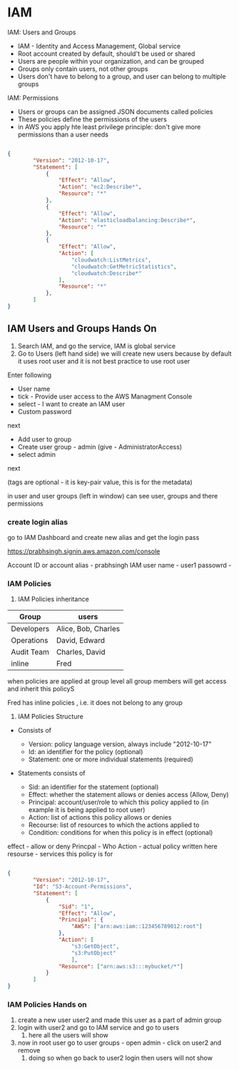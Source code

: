 # IAM

IAM: Users and Groups

- IAM - Identity and Access Management, Global service
- Root account created by default, should't be used or shared
- Users are people within your organization, and can be grouped
- Groups only contain users, not other groups
- Users don't have to belong to a group, and user can belong to multiple groups

IAM: Permissions 

- Users or groups can be assigned JSON documents called policies 
- These policies define the permissions of the users
- in AWS you apply hte least privilege principle: don't give more permissions than a user needs


```JSON

{
        "Version": "2012-10-17",
        "Statement": [
            {
                "Effect": "Allow",
                "Action": "ec2:Describe*",
                "Resource": "*"
            },
            {
                "Effect": "Allow",
                "Action": "elasticloadbalancing:Describe*",
                "Resource": "*"
            },
            {
                "Effect": "Allow",
                "Action": [
                    "cloudwatch:ListMetrics",
                    "cloudwatch:GetMetricStatistics",
                    "cloudwatch:Describe*"
                ],
                "Resource": "*"
            },
        ]
}

```

## IAM Users and Groups Hands On

1. Search IAM, and go the service, IAM is global service
2. Go to Users (left hand side)
we will create new users because by default it uses root user and it is not best practice to use root user

Enter following 
  - User name 
  - tick - Provide user access to the AWS Managment Console 
  - select - I want to create an IAM user
  - Custom password

next 

- Add user to group
- Create user group - admin (give - AdministratorAccess)
- select admin

next

(tags are optional - it is key-pair value, this is for the metadata)


in user and user groups (left in window) can see user, groups and there permissions


### create login alias
go to IAM Dashboard and create new alias and get the login pass

https://prabhsingh.signin.aws.amazon.com/console

Account ID or account alias - prabhsingh
IAM user name - user1
passowrd - 


### IAM Policies 

1. IAM Policies inheritance

| Group | users |
| --- | --- |
| Developers | Alice, Bob, Charles |
| Operations | David, Edward |
| Audit Team | Charles, David |
| inline | Fred |


when policies are applied at group level all group members will get access and inherit this policyS

Fred has inline policies , i.e. it does not belong to any group


1. IAM Policies Structure

- Consists of 
  - Version: policy language version, always include "2012-10-17"
  - Id: an identifier for the policy (optional)
  - Statement: one or more individual statements (required)

- Statements consists of
  - Sid: an identifier for the statement (optional)
  - Effect: whether the statement allows or denies access (Allow, Deny)
  - Principal: account/user/role to which this policy applied to (in example it is being applied to root user)
  - Action: list of actions this policy allows or denies
  - Recourse: list of resources to which the actions applied to
  - Condition: conditions for when this policy is in effect (optional)

effect - allow or deny
Princpal - Who
Action - actual policy written here
resourse - services this policy is for

```JSON

{
        "Version": "2012-10-17",
        "Id": "S3-Account-Permissions",
        "Statement": [
            {
                "Sid": "1",
                "Effect": "Allow",
                "Principal": {
                    "AWS": ["arn:aws:iam::123456789012:root"]
                },
                "Action": [
                    "s3:GetObject",
                    "s3:PutObject"
                    ],
                "Resource": ["arn:aws:s3:::mybucket/*"]
            }
        ]
}
```

### IAM Policies Hands on

1. create a new user
user2
and made this user as a part of admin group
2. login with user2 and go to IAM service and go to users
   1. here all the users will show
3. now in root user go to user groups - open admin - click on user2 and remove
   1. doing so when go back to user2 login then users will not show
